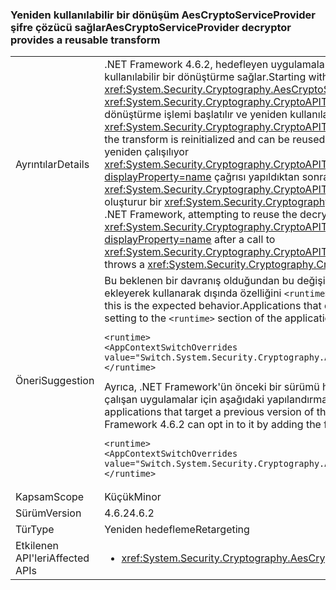 ### <a name="aescryptoserviceprovider-decryptor-provides-a-reusable-transform"></a><span data-ttu-id="6e21e-101">Yeniden kullanılabilir bir dönüşüm AesCryptoServiceProvider şifre çözücü sağlar</span><span class="sxs-lookup"><span data-stu-id="6e21e-101">AesCryptoServiceProvider decryptor provides a reusable transform</span></span>

|   |   |
|---|---|
|<span data-ttu-id="6e21e-102">Ayrıntılar</span><span class="sxs-lookup"><span data-stu-id="6e21e-102">Details</span></span>|<span data-ttu-id="6e21e-103">.NET Framework 4.6.2, hedefleyen uygulamaları ile başlayan <xref:System.Security.Cryptography.AesCryptoServiceProvider> şifre çözücü yeniden kullanılabilir bir dönüştürme sağlar.</span><span class="sxs-lookup"><span data-stu-id="6e21e-103">Starting with apps that target the .NET Framework 4.6.2, the <xref:System.Security.Cryptography.AesCryptoServiceProvider> decryptor provides a reusable transform.</span></span> <span data-ttu-id="6e21e-104">Çağrısı yapıldıktan sonra <xref:System.Security.Cryptography.CryptoAPITransform.TransformFinalBlock(System.Byte[],System.Int32,System.Int32)?displayProperty=name>, dönüştürme işlemi başlatılır ve yeniden kullanılabilir.</span><span class="sxs-lookup"><span data-stu-id="6e21e-104">After a call to <xref:System.Security.Cryptography.CryptoAPITransform.TransformFinalBlock(System.Byte[],System.Int32,System.Int32)?displayProperty=name>, the transform is reinitialized and can be reused.</span></span> <span data-ttu-id="6e21e-105">.NET Framework'ün önceki sürümlerini hedefleyen uygulamalar için şifre çözücü çağırarak yeniden çalışılıyor <xref:System.Security.Cryptography.CryptoAPITransform.TransformBlock(System.Byte[],System.Int32,System.Int32,System.Byte[],System.Int32)?displayProperty=name> çağrısı yapıldıktan sonra <xref:System.Security.Cryptography.CryptoAPITransform.TransformFinalBlock(System.Byte[],System.Int32,System.Int32)?displayProperty=name> oluşturur bir <xref:System.Security.Cryptography.CryptographicException> ya da bozuk veriler üretir.</span><span class="sxs-lookup"><span data-stu-id="6e21e-105">For apps that target earlier versions of the .NET Framework, attempting to reuse the decryptor by calling <xref:System.Security.Cryptography.CryptoAPITransform.TransformBlock(System.Byte[],System.Int32,System.Int32,System.Byte[],System.Int32)?displayProperty=name> after a call to <xref:System.Security.Cryptography.CryptoAPITransform.TransformFinalBlock(System.Byte[],System.Int32,System.Int32)?displayProperty=name> throws a <xref:System.Security.Cryptography.CryptographicException> or produces corrupted data.</span></span>|
|<span data-ttu-id="6e21e-106">Öneri</span><span class="sxs-lookup"><span data-stu-id="6e21e-106">Suggestion</span></span>|<span data-ttu-id="6e21e-107">Bu beklenen bir davranış olduğundan bu değişikliğin etkisini en az olmalıdır. Önceki davranışı bağlı uygulamalar için şu yapılandırma ayarı ekleyerek kullanarak dışında özelliğini <code>&lt;runtime&gt;</code> uygulamanın yapılandırma dosyası bölümünü:</span><span class="sxs-lookup"><span data-stu-id="6e21e-107">The impact of this change should be minimal, since this is the expected behavior.Applications that depend on the previous behavior can opt out of it using it by adding the following configuration setting to the <code>&lt;runtime&gt;</code> section of the application's configuration file:</span></span><pre><code class="lang-xml">&lt;runtime&gt;&#13;&#10;&lt;AppContextSwitchOverrides value=&quot;Switch.System.Security.Cryptography.AesCryptoServiceProvider.DontCorrectlyResetDecryptor=true&quot;/&gt;&#13;&#10;&lt;/runtime&gt;&#13;&#10;</code></pre><span data-ttu-id="6e21e-108">Ayrıca, .NET Framework'ün önceki bir sürümü hedeflemesini ancak bir sürümü .NET Framework 4.6.2 ile başlayarak .NET Framework'ün altında çalışan uygulamalar için aşağıdaki yapılandırma ayarı ekleyerek kabul et <code>&lt;runtime&gt;</code> bölümü Uygulamanın yapılandırma dosyası:</span><span class="sxs-lookup"><span data-stu-id="6e21e-108">In addition, applications that target a previous version of the .NET Framework but are running under a version of the .NET Framework starting with .NET Framework 4.6.2 can opt in to it by adding the following configuration setting to the <code>&lt;runtime&gt;</code> section of the application's configuration file:</span></span><pre><code class="lang-xml">&lt;runtime&gt;&#13;&#10;&lt;AppContextSwitchOverrides value=&quot;Switch.System.Security.Cryptography.AesCryptoServiceProvider.DontCorrectlyResetDecryptor=false&quot;/&gt;&#13;&#10;&lt;/runtime&gt;&#13;&#10;</code></pre>|
|<span data-ttu-id="6e21e-109">Kapsam</span><span class="sxs-lookup"><span data-stu-id="6e21e-109">Scope</span></span>|<span data-ttu-id="6e21e-110">Küçük</span><span class="sxs-lookup"><span data-stu-id="6e21e-110">Minor</span></span>|
|<span data-ttu-id="6e21e-111">Sürüm</span><span class="sxs-lookup"><span data-stu-id="6e21e-111">Version</span></span>|<span data-ttu-id="6e21e-112">4.6.2</span><span class="sxs-lookup"><span data-stu-id="6e21e-112">4.6.2</span></span>|
|<span data-ttu-id="6e21e-113">Tür</span><span class="sxs-lookup"><span data-stu-id="6e21e-113">Type</span></span>|<span data-ttu-id="6e21e-114">Yeniden hedefleme</span><span class="sxs-lookup"><span data-stu-id="6e21e-114">Retargeting</span></span>|
|<span data-ttu-id="6e21e-115">Etkilenen API'leri</span><span class="sxs-lookup"><span data-stu-id="6e21e-115">Affected APIs</span></span>|<ul><li><xref:System.Security.Cryptography.AesCryptoServiceProvider.CreateDecryptor?displayProperty=nameWithType></li></ul>|

